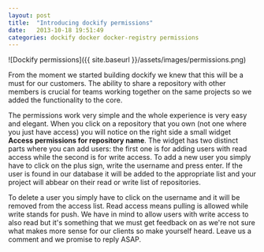 ```yaml
---
layout: post
title:  "Introducing dockify permissions"
date:   2013-10-18 19:51:49
categories: dockify docker docker-registry permissions
---
```


![Dockify permissions]({{ site.baseurl }}/assets/images/permissions.png)

From the moment we started building dockify we knew that this will be a must for our customers. The ability to share a repository with other members is crucial for teams working together on the same projects so we added the functionality to the core.

The permissions work very simple and the whole experience is very easy and elegant. When you click on a repository that you own (not one where you just have access) you will notice on the right side a small widget **Access permissions for repository name**. The widget has two distinct parts where you can add users: the first one is for adding users with read access while the second is for write access. To add a new user you simply have to click on the plus sign, write the username and press enter. If the user is found in our database it will be added to the appropriate list and your project will abbear on their read or write list of repositories.

To delete a user you simply have to click on the username and it will be removed from the access list. Read access means pulling is allowed while write stands for push. We have in mind to allow users with write access to also read but it's something that we must get feedback on as we're not sure what makes more sense for our clients so make yourself heard. Leave us a comment and we promise to reply ASAP.